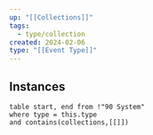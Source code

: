 ```yaml
---
up: "[[Collections]]"
tags:
  - type/collection
created: 2024-02-06
type: "[[Event Type]]"
---
```

## Instances

```dataview
table start, end from !"90 System" 
where type = this.type
and contains(collections,[[]])
```
